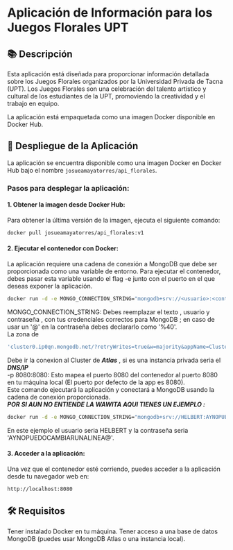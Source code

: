# Aplicación de Información para los Juegos Florales UPT

## 📚 Descripción
Esta aplicación está diseñada para proporcionar información detallada sobre los Juegos Florales organizados por la Universidad Privada de Tacna (UPT). Los Juegos Florales son una celebración del talento artístico y cultural de los estudiantes de la UPT, promoviendo la creatividad y el trabajo en equipo.

La aplicación está empaquetada como una imagen Docker disponible en Docker Hub.

## 🚀 Despliegue de la Aplicación
La aplicación se encuentra disponible como una imagen Docker en Docker Hub bajo el nombre `josueamayatorres/api_florales`.

### Pasos para desplegar la aplicación:

#### 1. Obtener la imagen desde Docker Hub:
Para obtener la última versión de la imagen, ejecuta el siguiente comando:

```bash
docker pull josueamayatorres/api_florales:v1
```

#### 2. Ejecutar el contenedor con Docker:
La aplicación requiere una cadena de conexión a MongoDB que debe ser proporcionada como una variable de entorno. Para ejecutar el contenedor, debes pasar esta variable usando el flag -e junto con el puerto en el que deseas exponer la aplicación.

```bash
docker run -d -e MONGO_CONNECTION_STRING="mongodb+srv://<usuario>:<contraseña>@cluster0.ip0qn.mongodb.net/?retryWrites=true&w=majority&appName=Cluster0" -p 8080:8080 josueamayatorres/api_florales:v1
```
MONGO_CONNECTION_STRING: Debes reemplazar el texto , usuario y contraseña , con tus credenciales correctos para MongoDB ; en caso de usar un '@' en la contraseña debes declararlo como '%40'.  
La zona de  
```bash
'cluster0.ip0qn.mongodb.net/?retryWrites=true&w=majority&appName=Cluster0'
```
Debe ir la conexion al Cluster de ___Atlas___ , si es una instancia privada seria el ___DNS/IP___  
-p 8080:8080: Esto mapea el puerto 8080 del contenedor al puerto 8080 en tu máquina local (El puerto por defecto de la app es 8080).  
Este comando ejecutará la aplicación y conectará a MongoDB usando la cadena de conexión proporcionada.  
___POR SI AUN NO ENTIENDE LA WAWITA AQUI TIENES UN EJEMPLO :___

```bash
docker run -d -e MONGO_CONNECTION_STRING="mongodb+srv://HELBERT:AYNOPUEDOCAMBIARUNALINEA%40@cluster0.ip0qn.mongodb.net/?retryWrites=true&w=majority&appName=Cluster0" -p 8080:8080 josueamayatorres/api_florales:v1
```
En este ejemplo el usuario seria HELBERT y la contraseña seria 'AYNOPUEDOCAMBIARUNALINEA@'.  
#### 3. Acceder a la aplicación:
Una vez que el contenedor esté corriendo, puedes acceder a la aplicación desde tu navegador web en:

```text
http://localhost:8080
```

## 🛠️ Requisitos
Tener instalado Docker en tu máquina.
Tener acceso a una base de datos MongoDB (puedes usar MongoDB Atlas o una instancia local).
